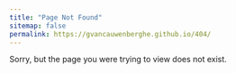 ```yaml
---
title: "Page Not Found"
sitemap: false
permalink: https://gvancauwenberghe.github.io/404/
---
```


Sorry, but the page you were trying to view does not exist.

